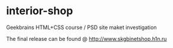 # interior-shop
Geekbrains HTML+CSS course / PSD site maket investigation

The final release can be found @ http://www.skgbinetshop.h1n.ru
